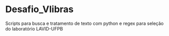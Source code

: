 # Desafio_Vlibras
Scripts para busca e tratamento de texto com python e regex para seleção do laboratório LAVID-UFPB

